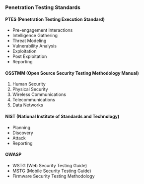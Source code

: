 ### Penetration Testing Standards

#### PTES (Penetration Testing Execution Standard)

- Pre-engagement Interactions
- Intelligence Gathering
- Threat Modeling
- Vulnerability Analysis
- Exploitation
- Post Exploitation
- Reporting

#### OSSTMM (Open Source Security Testing Methodology Manual)

1. Human Security
2. Physical Security
3. Wireless Communications
4. Telecommunications
5. Data Networks

#### NIST (National Institute of Standards and Technology)

- Planning
- Discovery
- Attack
- Reporting

#### OWASP
- WSTG (Web Security Testing Guide)
- MSTG (Mobile Security Testing Guide)
- Firmware Security Testing Methodology

